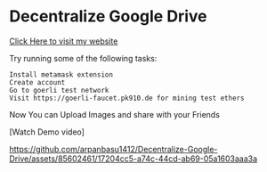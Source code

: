 # Decentralize Google Drive

<!-- [Click Here to visit my website](https://decentralized-gdrive-clone.netlify.app/){:target="_blank"} -->
<a href="https://decentralized-gdrive-clone.netlify.app" target="_blank">Click Here to visit my website</a>

Try running some of the following tasks:

```shell
Install metamask extension
Create account
Go to goerli test network
Visit https://goerli-faucet.pk910.de for mining test ethers
```

Now You can Upload Images and share with your Friends

[Watch Demo video]

https://github.com/arpanbasu1412/Decentralize-Google-Drive/assets/85602461/17204cc5-a74c-44cd-ab69-05a1603aaa3a

